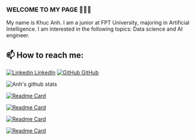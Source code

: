 ### WELCOME TO MY PAGE 👋👋👋
My name is Khuc Anh. I am a junior at FPT University, majoring in Artificial Intelligence. I am interested in the following topics: Data science and AI engineer.<br>
## 📫 How to reach me: 

[![Linkedin](https://i.stack.imgur.com/gVE0j.png) LinkedIn](https://www.linkedin.com/in/h%E1%BB%AFu-anh-039810278/) [![GitHub](https://i.stack.imgur.com/tskMh.png) GitHub](https://github.com/khuchuuanh)

![Anh's github stats](https://github-readme-stats.vercel.app/api?username=khuchuuanh&show_icons=true&theme=tokyonight)

[![Readme Card](https://github-readme-stats.vercel.app/api/pin/?username=khuchuuanh&repo=IELTS-Essay-Scoring&theme=merko)](https://github.com/khuchuuanh/IELTS-Essay-Scoring)

[![Readme Card](https://github-readme-stats.vercel.app/api/pin/?username=khuchuuanh&repo=Deep_learning&theme=cobalt)](https://github.com/khuchuuanh/Deep_learning)

[![Readme Card](https://github-readme-stats.vercel.app/api/pin/?username=khuchuuanh&repo=Machine-learning&theme=dracula)](https://github.com/khuchuuanh/Machine-learning)

[![Readme Card](https://github-readme-stats.vercel.app/api/pin/?username=khuchuuanh&repo=Computer-vision&theme=gruvbox)](https://github.com/khuchuuanh/Computer-vision)

